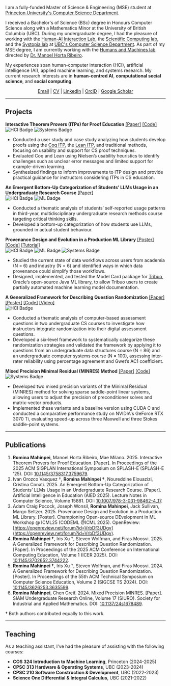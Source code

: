 I am a fully-funded Master of Science & Engineering (MSE) student at [Princeton University's Computer Science Department](https://www.cs.princeton.edu/). 

I received a Bachelor's of Science (BSc) degree in Honours Computer Science along with a Mathematics Minor at the University of British Columbia (UBC). During my undergraduate degree, I had the pleasure of working with the [Human-AI Interaction Lab](https://hai.cs.ubc.ca/), the [Scientific Computing lab](https://www.cs.ubc.ca/labs/scl/index.html_), and the [Systopia lab](https://systopia.cs.ubc.ca/) at [UBC's Computer Science Department](https://www.cs.ubc.ca/). As part of my MSE degree, I am currently working with the [Humans and Machines lab](https://humans-and-machines.github.io/) directed by [Dr. Manoel Horta Ribeiro](https://manoelhortaribeiro.github.io/).

My experiences span human-computer interaction (HCI), artificial intelligence (AI), applied machine learning, and systems research. My current research interests are in **human-centred AI**, **computational social science**, and **social computing**.

<div style="text-align: center;">
<a href="mailto:rmahinpei@princeton.edu">Email</a> | <a href="assets/files/CV.pdf">CV</a> | <a href="https://www.linkedin.com/in/rmahinpei/">LinkedIn</a> | <a href="https://orcid.org/0000-0002-7500-5928">OrcID</a> | <a href="https://scholar.google.com/citations?user=oFp44rMAAAAJ">Google Scholar</a>
<p></p>
</div>

--------------
## Projects
**Interactive Theorem Provers (ITPs) for Proof Education** [[Paper]](https://doi.org/10.1145/3758317.3759679) [[Code]](https://github.com/rmahinpei/itp_proof_education)\
![HCI Badge](https://img.shields.io/badge/HCI-pink) ![Systems Badge](https://img.shields.io/badge/Systems-blue)
- Conducted a user study and case study analyzing how students develop proofs using the [Coq ITP](https://rocq-prover.org/), the [Lean ITP](https://lean-lang.org/), and traditional methods, focusing on usability and support for CS proof techniques.
- Evaluated Coq and Lean using Nielsen’s usability heuristics to identify challenges such as unclear error messages and limited support for example-driven learning.
- Synthesized findings to inform improvements to ITP design and provide practical guidance for instructors considering ITPs in CS education.

**An Emergent Bottom-Up Categorization of Students’ LLMs Usage in an Undergraduate Research Course** [[Paper]](https://link.springer.com/chapter/10.1007/978-3-031-98462-4_17)\
![HCI Badge](https://img.shields.io/badge/HCI-pink) ![ML Badge](https://img.shields.io/badge/ML%2FAI-purple)
- Conducted a thematic analysis of students’ self-reported usage patterns in third-year, multidisciplinary undergraduate research methods course targeting critical thinking skills.
- Developed a bottom-up categorization of how students use LLMs, grounded in actual student behaviour.

**Provenance Design and Evolution in a Production ML Library** [[Poster]](https://openreview.net/forum?id=VrbDf3UDgv&nesting=2&sort=date-desc) [[Code]](https://github.com/oracle/tribuo/tree/main) [[Tutorial]](https://tribuo.org/learn/4.3/tutorials/modelcard-tribuo-v4.html)\
![HCI Badge](https://img.shields.io/badge/HCI-pink) ![ML Badge](https://img.shields.io/badge/ML%2FAI-purple) ![Systems Badge](https://img.shields.io/badge/Systems-blue)
- Studied the current state of data workflows across users from academia (N = 6) and industry (N = 6) and identified ways in which data provenance could simplify those workflows.
- Designed, implemented, and tested the Model Card package for [Tribuo](https://tribuo.org/), Oracle’s open-source Java ML library, to allow Tribuo users to create partially automated machine learning model documentation.

**A Generalized Framework for Describing Question Randomization** [[Paper]](https://dl.acm.org/doi/10.1145/3702652.3744222) [[Poster]](https://dl.acm.org/doi/10.1145/3626253.3635599) [[Code]](https://github.com/open-resources/randomization_framework/tree/main) [[Video]](https://vimeo.com/1105304850) \
![HCI Badge](https://img.shields.io/badge/HCI-pink)
- Conducted a thematic analysis of computer-based assessment questions in two undergraduate CS courses to investigate how instructors integrate randomization into their digital assessment questions.
- Developed a six-level framework to systematically categorize these randomization strategies and validated the framework by applying it to questions from an undergraduate data structures course (N = 86) and an undergraduate computer systems course (N = 100), assessing inter-rater reliability using percentage agreement and Gwet’s AC1 coefficient.

**Mixed Precision Minimal Residual (MINRES) Method** [[Paper]](https://siam-web.useast01.umbraco.io/media/g4ypl0f2/s167848r.pdf) [[Code]](https://github.com/rmahinpei/mixed-precision-minres)\
![Systems Badge](https://img.shields.io/badge/Systems-blue) 
- Developed two mixed precision variants of the Minimal Residual (MINRES) method for solving sparse saddle-point linear systems, allowing users to adjust the precision of preconditioner solves and matrix-vector products.
- Implemented these variants and a baseline version using CUDA C and conducted a comparative performance study on NVIDIA's GeForce RTX 3070 Ti, evaluating speed-up across three Maxwell and three Stokes saddle-point systems.

--------------
## Publications
1.  **Romina Mahinpei**, Manoel Horta Ribeiro, Mae Milano. 2025. Interactive Theorem Provers for Proof Education. [Paper]. In Proceedings of the 2025 ACM SIGPLAN International Symposium on SPLASH-E (SPLASH-E '25). DOI: [10.1145/3758317.3759679](https://doi.org/10.1145/3758317.3759679).
2. Ivan Orozco Vasquez †, **Romina Mahinpei †**, Noureddine Elouazizi, Cristina Conati. 2025. An Emergent Bottom-Up Categorization of Students’ LLMs Usage in an Undergraduate Research Course. [Paper]. Artificial Intelligence in Education (AIED 2025). Lecture Notes in Computer Science, Volume 15881. DOI: [10.1007/978-3-031-98462-4_17](https://link.springer.com/chapter/10.1007/978-3-031-98462-4_17).
3. Adam Craig Pocock, Joseph Wonsil, **Romina Mahinpei**, Jack Sullivan, Margo Seltzer. 2025. Provenance Design and Evolution in a Production ML Library. [Poster]. Championing Open-source DEvelopment in ML Workshop @ ICML25 (CODEML @ICML 2025). OpenReview: [https://openreview.net/forum?id=VrbDf3UDgv](https://openreview.net/forum?id=VrbDf3UDgv).
4. **Romina Mahinpei †**, Iris Xu †, Steven Wolfman, and Firas Moosvi. 2025. A Generalized Framework for Describing Question Randomization. [Paper]. In Proceedings of the 2025 ACM Conference on International Computing Education, Volume 1 (ICER 2025). DOI: [10.1145/3702652.3744222](https://dl.acm.org/doi/10.1145/3702652.3744222). 
5. **Romina Mahinpei †**, Iris Xu †, Steven Wolfman, and Firas Moosvi. 2024. A Generalized Framework for Describing Question Randomization. [Poster]. In Proceedings of the 55th ACM Technical Symposium on Computer Science Education, Volume 2 (SIGCSE TS 2024). DOI: [10.1145/3626253.3635599](https://dl.acm.org/doi/10.1145/3626253.3635599).
6. **Romina Mahinpei**, Chen Greif. 2024. Mixed Precision MINRES. [Paper]. SIAM Undergraduate Research Online, Volume 17 (SIURO). Society for Industrial and Applied Mathematics. DOI: [10.1137/24s1678489](https://siam-web.useast01.umbraco.io/media/g4ypl0f2/s167848r.pdf).

† Both authors contributed equally to this work.

--------------
## Teaching
As a teaching assistant, I've had the pleasure of assisting with the following courses:

- **COS 324 Introduction to Machine Learning**, Princeton (2024-2025)
- **CPSC 313 Hardware & Operating Systems**, UBC (2023-2024)
- **CPSC 210 Software Construction & Development**, UBC (2022-2023)
- **Science One Differential & Integral Calculus**, UBC (2021-2022)